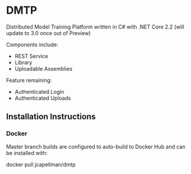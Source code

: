 # DMTP
Distributed Model Training Platform written in C# with .NET Core 2.2 (will update to 3.0 once out of Preview)

Components include:
* REST Service
* Library
* Uploadable Assemblies

Feature remaining:
* Authenticated Login
* Authenticated Uploads

## Installation Instructions

### Docker
Master branch builds are configured to auto-build to Docker Hub and can be installed with:

docker pull jcapellman/dmtp
